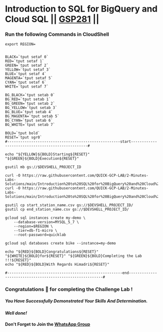 # Introduction to SQL for BigQuery and Cloud SQL || [GSP281](https://www.cloudskillsboost.google/course_templates/623/labs/489280) ||

### Run the following Commands in CloudShell
```
export REGION=
```
```

BLACK=`tput setaf 0`
RED=`tput setaf 1`
GREEN=`tput setaf 2`
YELLOW=`tput setaf 3`
BLUE=`tput setaf 4`
MAGENTA=`tput setaf 5`
CYAN=`tput setaf 6`
WHITE=`tput setaf 7`

BG_BLACK=`tput setab 0`
BG_RED=`tput setab 1`
BG_GREEN=`tput setab 2`
BG_YELLOW=`tput setab 3`
BG_BLUE=`tput setab 4`
BG_MAGENTA=`tput setab 5`
BG_CYAN=`tput setab 6`
BG_WHITE=`tput setab 7`

BOLD=`tput bold`
RESET=`tput sgr0`
#----------------------------------------------------start--------------------------------------------------#

echo "${YELLOW}${BOLD}Starting${RESET}" "${GREEN}${BOLD}Execution${RESET}"

gsutil mb gs://$DEVSHELL_PROJECT_ID

curl -O https://raw.githubusercontent.com/QUICK-GCP-LAB/2-Minutes-Labs-Solutions/main/Introduction%20to%20SQL%20for%20BigQuery%20and%20Cloud%20SQL/start_station_name.csv
curl -O https://raw.githubusercontent.com/QUICK-GCP-LAB/2-Minutes-Labs-Solutions/main/Introduction%20to%20SQL%20for%20BigQuery%20and%20Cloud%20SQL/end_station_name.csv

gsutil cp start_station_name.csv gs://$DEVSHELL_PROJECT_ID/
gsutil cp end_station_name.csv gs://$DEVSHELL_PROJECT_ID/

gcloud sql instances create my-demo \
    --database-version=MYSQL_5_7 \
    --region=$REGION \
    --tier=db-f1-micro \
    --root-password=quicklab

gcloud sql databases create bike --instance=my-demo

echo "${RED}${BOLD}Congratulations${RESET}" "${WHITE}${BOLD}for${RESET}" "${GREEN}${BOLD}Completing the Lab !!!${RESET}"
echo "${RED}${BOLD}With Regards Himadri${RESET}"

#-----------------------------------------------------end----------------------------------------------------------#

```


### Congratulations 🎉 for completing the Challenge Lab !

##### *You Have Successfully Demonstrated Your Skills And Determination.*

#### *Well done!*

#### Don't Forget to Join the [WhatsApp Group](https://chat.whatsapp.com/CcX9gXycV1lKmOjnZQCk7g) 

